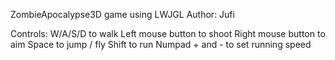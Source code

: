 ZombieApocalypse3D game using LWJGL
Author: Jufi

Controls:
W/A/S/D to walk
Left mouse button to shoot
Right mouse button to aim
Space to jump / fly
Shift to run
Numpad + and - to set running speed
